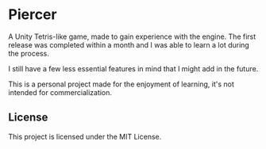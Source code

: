 # Piercer

A Unity Tetris-like game, made to gain experience with the engine. The first release was completed within a month and I was able to learn a lot during the process.

I still have a few less essential features in mind that I might add in the future.

This is a personal project made for the enjoyment of learning, it's not intended for commercialization.



## License

This project is licensed under the MIT License.
